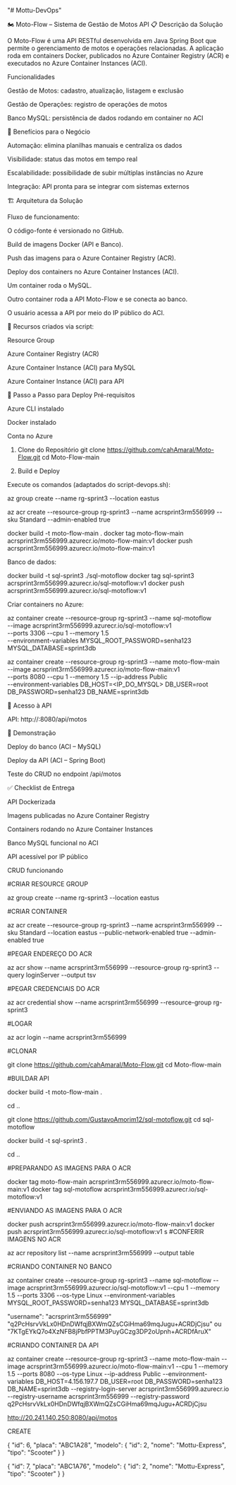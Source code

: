 "# Mottu-DevOps" 

🏍️ Moto-Flow – Sistema de Gestão de Motos API
📋 Descrição da Solução

O Moto-Flow é uma API RESTful desenvolvida em Java Spring Boot que permite o gerenciamento de motos e operações relacionadas.
A aplicação roda em containers Docker, publicados no Azure Container Registry (ACR) e executados no Azure Container Instances (ACI).

Funcionalidades

Gestão de Motos: cadastro, atualização, listagem e exclusão

Gestão de Operações: registro de operações de motos

Banco MySQL: persistência de dados rodando em container no ACI

💼 Benefícios para o Negócio

Automação: elimina planilhas manuais e centraliza os dados

Visibilidade: status das motos em tempo real

Escalabilidade: possibilidade de subir múltiplas instâncias no Azure

Integração: API pronta para se integrar com sistemas externos

🏗️ Arquitetura da Solução

Fluxo de funcionamento:

O código-fonte é versionado no GitHub.

Build de imagens Docker (API e Banco).

Push das imagens para o Azure Container Registry (ACR).

Deploy dos containers no Azure Container Instances (ACI).

Um container roda o MySQL.

Outro container roda a API Moto-Flow e se conecta ao banco.

O usuário acessa a API por meio do IP público do ACI.

📌 Recursos criados via script:

Resource Group

Azure Container Registry (ACR)

Azure Container Instance (ACI) para MySQL

Azure Container Instance (ACI) para API

🚀 Passo a Passo para Deploy
Pré-requisitos

Azure CLI instalado

Docker instalado

Conta no Azure

1. Clone do Repositório
git clone https://github.com/cahAmaral/Moto-Flow.git
cd Moto-Flow-main

2. Build e Deploy

Execute os comandos (adaptados do script-devops.sh):

az group create --name rg-sprint3 --location eastus

az acr create --resource-group rg-sprint3 --name acrsprint3rm556999 --sku Standard --admin-enabled true

docker build -t moto-flow-main .
docker tag moto-flow-main acrsprint3rm556999.azurecr.io/moto-flow-main:v1
docker push acrsprint3rm556999.azurecr.io/moto-flow-main:v1


Banco de dados:

docker build -t sql-sprint3 ./sql-motoflow
docker tag sql-sprint3 acrsprint3rm556999.azurecr.io/sql-motoflow:v1
docker push acrsprint3rm556999.azurecr.io/sql-motoflow:v1


Criar containers no Azure:

az container create --resource-group rg-sprint3 --name sql-motoflow \
  --image acrsprint3rm556999.azurecr.io/sql-motoflow:v1 \
  --ports 3306 --cpu 1 --memory 1.5 \
  --environment-variables MYSQL_ROOT_PASSWORD=senha123 MYSQL_DATABASE=sprint3db

az container create --resource-group rg-sprint3 --name moto-flow-main \
  --image acrsprint3rm556999.azurecr.io/moto-flow-main:v1 \
  --ports 8080 --cpu 1 --memory 1.5 --ip-address Public \
  --environment-variables DB_HOST=<IP_DO_MYSQL> DB_USER=root DB_PASSWORD=senha123 DB_NAME=sprint3db

🔗 Acesso à API

API: http://<IP-PUBLICO-API>:8080/api/motos

🎥 Demonstração

Deploy do banco (ACI – MySQL)

Deploy da API (ACI – Spring Boot)

Teste do CRUD no endpoint /api/motos

✅ Checklist de Entrega

 API Dockerizada

 Imagens publicadas no Azure Container Registry

 Containers rodando no Azure Container Instances

 Banco MySQL funcional no ACI

 API acessível por IP público

 CRUD funcionando

#CRIAR RESOURCE GROUP

az group create --name rg-sprint3 --location eastus

#CRIAR CONTAINER

az acr create --resource-group rg-sprint3 --name acrsprint3rm556999 --sku Standard --location eastus --public-network-enabled true --admin-enabled true

#PEGAR ENDEREÇO DO ACR

az acr show --name acrsprint3rm556999 --resource-group rg-sprint3 --query loginServer --output tsv

#PEGAR CREDENCIAIS DO ACR

az acr credential show --name acrsprint3rm556999 --resource-group rg-sprint3

#LOGAR

az acr login --name acrsprint3rm556999

#CLONAR

git clone https://github.com/cahAmaral/Moto-Flow.git
cd Moto-flow-main

#BUILDAR API

docker build -t moto-flow-main .

cd ..

git clone https://github.com/GustavoAmorim12/sql-motoflow.git
cd sql-motoflow

docker build -t sql-sprint3 .

cd ..

#PREPARANDO AS IMAGENS PARA O ACR

docker tag moto-flow-main acrsprint3rm556999.azurecr.io/moto-flow-main:v1
docker tag sql-motoflow acrsprint3rm556999.azurecr.io/sql-motoflow:v1

#ENVIANDO AS IMAGENS PARA O ACR

docker push acrsprint3rm556999.azurecr.io/moto-flow-main:v1
docker push acrsprint3rm556999.azurecr.io/sql-motoflow:v1
s
#CONFERIR IMAGENS NO ACR

az acr repository list --name acrsprint3rm556999 --output table

#CRIANDO CONTAINER NO BANCO

az container create --resource-group rg-sprint3 --name sql-motoflow --image acrsprint3rm556999.azurecr.io/sql-motoflow:v1 --cpu 1 --memory 1.5 --ports 3306 --os-type Linux --environment-variables MYSQL_ROOT_PASSWORD=senha123 MYSQL_DATABASE=sprint3db

"username": "acrsprint3rm556999"
"q2PcHsrvVkLx0HDnDWfqjBXWmQZsCGiHma69mqJugu+ACRDjCjsu" ou "7KTgEYkQ7o4XzNFB8jPbfPPTM3PuyGCzg3DP2oUpnh+ACRDfAruX"

#CRIANDO CONTAINER DA API

az container create --resource-group rg-sprint3 --name moto-flow-main --image acrsprint3rm556999.azurecr.io/moto-flow-main:v1 --cpu 1 --memory 1.5 --ports 8080 --os-type Linux --ip-address Public --environment-variables DB_HOST=4.156.197.7 DB_USER=root DB_PASSWORD=senha123 DB_NAME=sprint3db --registry-login-server acrsprint3rm556999.azurecr.io --registry-username acrsprint3rm556999 --registry-password q2PcHsrvVkLx0HDnDWfqjBXWmQZsCGiHma69mqJugu+ACRDjCjsu

http://20.241.140.250:8080/api/motos

CREATE

{
    "id": 6,
    "placa": "ABC1A28",
    "modelo": {
      "id": 2,
      "nome": "Mottu-Express",
      "tipo": "Scooter"
    }
}

{
    "id": 7,
    "placa": "ABC1A76",
    "modelo": {
      "id": 2,
      "nome": "Mottu-Express",
      "tipo": "Scooter"
    }
}
